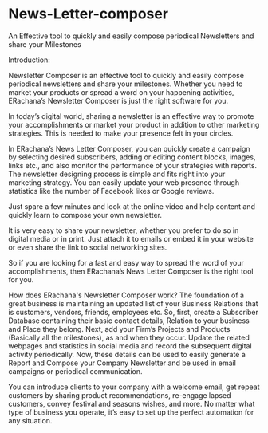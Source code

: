 # News-Letter-composer
An Effective tool to quickly and easily compose periodical Newsletters and share your Milestones

Introduction:

Newsletter Composer is an effective tool to quickly and easily compose periodical newsletters and share your milestones. Whether you need to market your products or spread a word on your happening activities, ERachana’s Newsletter Composer is just the right software for you.

In today’s digital world, sharing a newsletter is an effective way to promote your accomplishments or market your product in addition to other marketing strategies. This is needed to make your presence felt in your circles.


In ERachana’s News Letter Composer, you can quickly create a campaign by selecting desired subscribers, adding or editing content blocks, images, links etc., and also monitor the performance of your strategies with reports. The newsletter designing process is simple and fits right into your marketing strategy. You can easily update your web presence through statistics like the number of Facebook likes or Google reviews.


Just spare a few minutes and look at the online video and help content and quickly learn to compose your own newsletter.

It is very easy to share your newsletter, whether you prefer to do so in digital media or in print. Just attach it to emails or embed it in your website or even share the link to social networking sites.

So if you are looking for a fast and easy way to spread the word of your accomplishments, then ERachana’s News Letter Composer is the right tool for you.

How does ERachana's Newsletter Composer work?
The foundation of a great business is maintaining an updated list of your Business Relations that is customers, vendors, friends, employees etc. So, first, create a Subscriber Database containing their basic contact details, Relation to your business and Place they belong. Next, add your Firm’s Projects and Products (Basically all the milestones), as and when they occur. Update the related webpages and statistics in social media and record the subsequent digital activity periodically. Now, these details can be used to easily generate a Report and Compose your Company Newsletter and be used in email campaigns or periodical communication.

You can introduce clients to your company with a welcome email, get repeat customers by sharing product recommendations, re-engage lapsed customers, convey festival and seasons wishes, and more. No matter what type of business you operate, it’s easy to set up the perfect automation for any situation.

